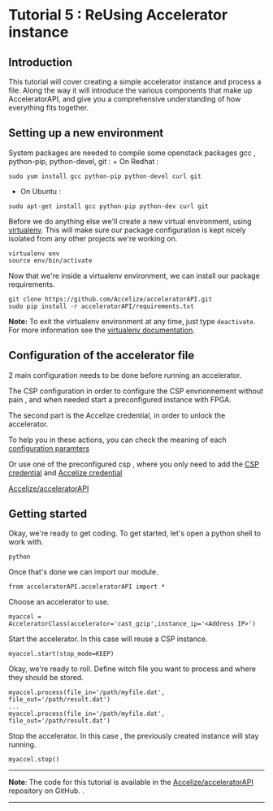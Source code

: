 # Tutorial 5 : ReUsing Accelerator instance

## Introduction

This tutorial will cover creating a simple accelerator instance and process a file.  Along the way it will introduce the various components that make up AcceleratorAPI, and give you a comprehensive understanding of how everything fits together.

## Setting up a new environment


System packages are needed to compile some openstack packages  gcc , python-pip,  python-devel, git  :
	+ On Redhat : 
	
    sudo yum install gcc python-pip python-devel curl git
    
   + On Ubuntu : 
    
    sudo apt-get install gcc python-pip python-dev curl git

Before we do anything else we'll create a new virtual environment, using [virtualenv].  This will make sure our package configuration is kept nicely isolated from any other projects we're working on.

    virtualenv env
    source env/bin/activate


Now that we're inside a virtualenv environment, we can install our package requirements.

    git clone https://github.com/Accelize/acceleratorAPI.git 
    sudo pip install -r acceleratorAPI/requirements.txt

**Note:** To exit the virtualenv environment at any time, just type `deactivate`.  For more information see the [virtualenv documentation][virtualenv].


## Configuration of the accelerator file
2 main configuration needs to be done before running an accelerator.

The CSP configuration in order to configure the CSP envrionnement without pain , and when needed start a preconfigured instance with FPGA.

The second part is the Accelize credential, in order to unlock the accelerator.

To help you in these actions, you can check the meaning of each [configuration paramters](https://github.com/Accelize/acceleratorAPI/blob/master/api-guide/configuration_file.md)

Or use one of the preconfigured csp , where you only need to add the [CSP credential](https://github.com/Accelize/acceleratorAPI/blob/master/depdendencies/) and [Accelize credential](https://accelstore.accelize.com/user/applications)



[Accelize/acceleratorAPI](https://github.com/Accelize/acceleratorAPI/) 



## Getting started

Okay, we're ready to get coding.
To get started, let's open a python shell to work with.

    python
    
Once that's done we can import our module.
    
    from acceleratorAPI.acceleratorAPI import *
    
Choose an accelerator to use.
    
    myaccel = AcceleratorClass(accelerator='cast_gzip',instance_ip='<Address IP>')
    
    
Start the accelerator. In this case will reuse a CSP instance. 

    myaccel.start(stop_mode=KEEP)
    
Okay, we're ready to roll. Define witch file you want to process and where they should be stored.

    myaccel.process(file_in='/path/myfile.dat',  file_out='/path/result.dat')
    ...
    myaccel.process(file_in='/path/myfile.dat',  file_out='/path/result.dat')
    
Stop the accelerator. In this case , the previously created instance will stay running.

    myaccel.stop()
        
---

**Note**: The code for this tutorial is available in the [Accelize/acceleratorAPI](repo) repository on GitHub.  .

---
[virtualenv]: http://www.virtualenv.org/en/latest/index.html
